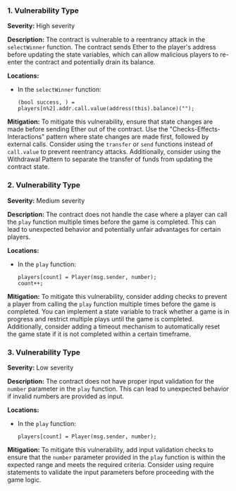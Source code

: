 ### 1. **Vulnerability Type**

**Severity:**
High severity

**Description:**
The contract is vulnerable to a reentrancy attack in the `selectWinner` function. The contract sends Ether to the player's address before updating the state variables, which can allow malicious players to re-enter the contract and potentially drain its balance.

**Locations:**

- In the `selectWinner` function:
  ```solidity
  (bool success, ) = players[n%2].addr.call.value(address(this).balance)("");
  ```

**Mitigation:**
To mitigate this vulnerability, ensure that state changes are made before sending Ether out of the contract. Use the "Checks-Effects-Interactions" pattern where state changes are made first, followed by external calls. Consider using the `transfer` or `send` functions instead of `call.value` to prevent reentrancy attacks. Additionally, consider using the Withdrawal Pattern to separate the transfer of funds from updating the contract state. 

### 2. **Vulnerability Type**

**Severity:**
Medium severity

**Description:**
The contract does not handle the case where a player can call the `play` function multiple times before the game is completed. This can lead to unexpected behavior and potentially unfair advantages for certain players.

**Locations:**

- In the `play` function:
  ```solidity
  players[count] = Player(msg.sender, number);
  count++;
  ```

**Mitigation:**
To mitigate this vulnerability, consider adding checks to prevent a player from calling the `play` function multiple times before the game is completed. You can implement a state variable to track whether a game is in progress and restrict multiple plays until the game is completed. Additionally, consider adding a timeout mechanism to automatically reset the game state if it is not completed within a certain timeframe.

### 3. **Vulnerability Type**

**Severity:**
Low severity

**Description:**
The contract does not have proper input validation for the `number` parameter in the `play` function. This can lead to unexpected behavior if invalid numbers are provided as input.

**Locations:**

- In the `play` function:
  ```solidity
  players[count] = Player(msg.sender, number);
  ```

**Mitigation:**
To mitigate this vulnerability, add input validation checks to ensure that the `number` parameter provided in the `play` function is within the expected range and meets the required criteria. Consider using require statements to validate the input parameters before proceeding with the game logic.